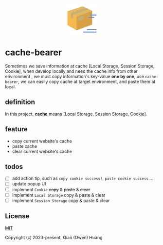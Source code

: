 <p align="center"><img width="100" src="https://raw.githubusercontent.com/FireBushtree/cache-bearer/main/src/assets/icons/icon128.png" alt="cache-bearer logo"></p>


# cache-bearer

Sometimes we save information at cache [Local Storage, Session Storage, Cookie], when develop locally and need the cache info from other environment , we must copy information's key-value **one by one**, use `cache-bearer`, we can easily copy cache at target environment, and paste them at local.

## definition

In this project, **cache** means [Local Storage, Session Storage, Cookie].

## feature

* copy current website's cache
* paste cache
* clear current website's cache

## todos

- [ ] add action tip, such as `copy cookie success!`, `paste cookie success` ...
- [ ] update popup UI
- [ ] implement `Cookie` ~~copy~~ & ~~paste~~ & ~~clear~~
- [ ] implement `Local Storage` copy & paste & clear
- [ ] implement `Session Storage` copy & paste & clear

## License

[MIT](https://opensource.org/licenses/MIT)

Copyright (c) 2023-present, Qian (Owen) Huang
